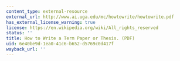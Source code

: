 ```yaml
---
content_type: external-resource
external_url: http://www.ai.uga.edu/mc/howtowrite/howtowrite.pdf
has_external_license_warning: true
license: https://en.wikipedia.org/wiki/All_rights_reserved
status: ''
title: How to Write a Term Paper or Thesis. (PDF)
uid: 6e40be9d-1ea0-41c6-b652-d5769c0d417f
wayback_url: ''
---
```

